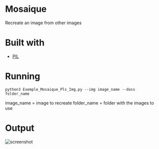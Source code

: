 # Mosaique
Recreate an image from other images

# Built with
* [PIL](https://pillow.readthedocs.io/en/3.1.x/index.html)

# Running
```
python3 Exemple_Mosaique_Pls_Img.py --img image_name --doss folder_name
```
image_name = image to recreate
folder_name = folder with the images to use

# Output

![screenshot](https://github.com/jadebecker/Mosaique/blob/master/Capture%20d%E2%80%99e%CC%81cran%202018-09-30%20a%CC%80%2010.27.13.png)
